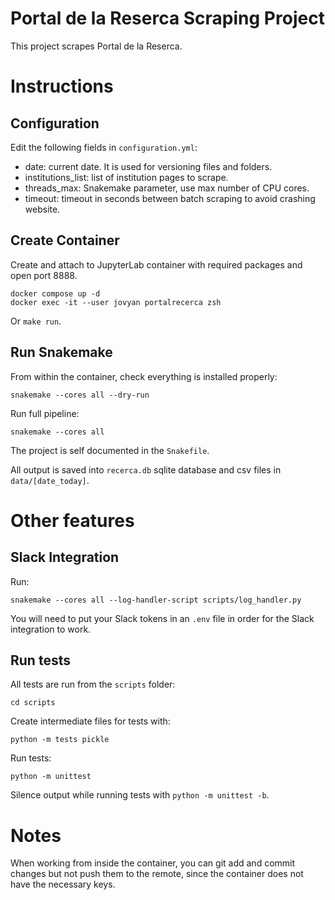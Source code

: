 # Portal de la Reserca Scraping Project

This project scrapes Portal de la Reserca. 


# Instructions

## Configuration
Edit the following fields in `configuration.yml`:
- date: current date. It is used for versioning files and folders.
- institutions_list: list of institution pages to scrape.
- threads_max: Snakemake parameter, use max number of CPU cores.
- timeout: timeout in seconds between batch scraping to avoid crashing website.

## Create Container
Create and attach to JupyterLab container with required packages and open port 8888.
```
docker compose up -d
docker exec -it --user jovyan portalrecerca zsh
```
Or `make run`.

## Run Snakemake
From within the container, check everything is installed properly:
```
snakemake --cores all --dry-run
```

Run full pipeline:
```
snakemake --cores all
```

The project is self documented in the `Snakefile`.

All output is saved into `recerca.db` sqlite database and csv files in `data/[date_today]`.

# Other features

## Slack Integration
Run:
```
snakemake --cores all --log-handler-script scripts/log_handler.py
```

You will need to put your Slack tokens in an `.env` file in order for the Slack integration to work.

## Run tests

All tests are run from the `scripts` folder:
```
cd scripts
```

Create intermediate files for tests with:
```
python -m tests pickle
```

Run tests:
```
python -m unittest
```

Silence output while running tests with `python -m unittest -b`.

# Notes
When working from inside the container, you can git add and commit changes but not push them to the remote, since the container does not have the necessary keys.